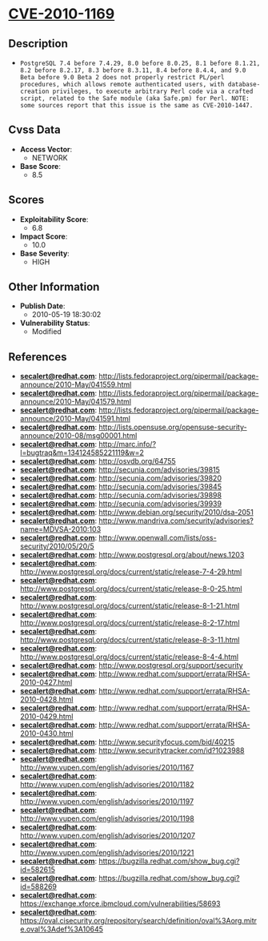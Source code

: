 
# [CVE-2010-1169](https://cve.mitre.org/cgi-bin/cvename.cgi?name=CVE-2010-1169)

## Description

- `PostgreSQL 7.4 before 7.4.29, 8.0 before 8.0.25, 8.1 before 8.1.21, 8.2 before 8.2.17, 8.3 before 8.3.11, 8.4 before 8.4.4, and 9.0 Beta before 9.0 Beta 2 does not properly restrict PL/perl procedures, which allows remote authenticated users, with database-creation privileges, to execute arbitrary Perl code via a crafted script, related to the Safe module (aka Safe.pm) for Perl. NOTE: some sources report that this issue is the same as CVE-2010-1447.`

## Cvss Data

- **Access Vector**:
  - NETWORK
- **Base Score**:
  - 8.5

## Scores

- **Exploitability Score**:
  - 6.8
- **Impact Score**:
  - 10.0
- **Base Severity**:
  - HIGH

## Other Information

- **Publish Date**:
  - 2010-05-19 18:30:02
- **Vulnerability Status**:
  - Modified

## References

- **secalert@redhat.com**: http://lists.fedoraproject.org/pipermail/package-announce/2010-May/041559.html
- **secalert@redhat.com**: http://lists.fedoraproject.org/pipermail/package-announce/2010-May/041579.html
- **secalert@redhat.com**: http://lists.fedoraproject.org/pipermail/package-announce/2010-May/041591.html
- **secalert@redhat.com**: http://lists.opensuse.org/opensuse-security-announce/2010-08/msg00001.html
- **secalert@redhat.com**: http://marc.info/?l=bugtraq&m=134124585221119&w=2
- **secalert@redhat.com**: http://osvdb.org/64755
- **secalert@redhat.com**: http://secunia.com/advisories/39815
- **secalert@redhat.com**: http://secunia.com/advisories/39820
- **secalert@redhat.com**: http://secunia.com/advisories/39845
- **secalert@redhat.com**: http://secunia.com/advisories/39898
- **secalert@redhat.com**: http://secunia.com/advisories/39939
- **secalert@redhat.com**: http://www.debian.org/security/2010/dsa-2051
- **secalert@redhat.com**: http://www.mandriva.com/security/advisories?name=MDVSA-2010:103
- **secalert@redhat.com**: http://www.openwall.com/lists/oss-security/2010/05/20/5
- **secalert@redhat.com**: http://www.postgresql.org/about/news.1203
- **secalert@redhat.com**: http://www.postgresql.org/docs/current/static/release-7-4-29.html
- **secalert@redhat.com**: http://www.postgresql.org/docs/current/static/release-8-0-25.html
- **secalert@redhat.com**: http://www.postgresql.org/docs/current/static/release-8-1-21.html
- **secalert@redhat.com**: http://www.postgresql.org/docs/current/static/release-8-2-17.html
- **secalert@redhat.com**: http://www.postgresql.org/docs/current/static/release-8-3-11.html
- **secalert@redhat.com**: http://www.postgresql.org/docs/current/static/release-8-4-4.html
- **secalert@redhat.com**: http://www.postgresql.org/support/security
- **secalert@redhat.com**: http://www.redhat.com/support/errata/RHSA-2010-0427.html
- **secalert@redhat.com**: http://www.redhat.com/support/errata/RHSA-2010-0428.html
- **secalert@redhat.com**: http://www.redhat.com/support/errata/RHSA-2010-0429.html
- **secalert@redhat.com**: http://www.redhat.com/support/errata/RHSA-2010-0430.html
- **secalert@redhat.com**: http://www.securityfocus.com/bid/40215
- **secalert@redhat.com**: http://www.securitytracker.com/id?1023988
- **secalert@redhat.com**: http://www.vupen.com/english/advisories/2010/1167
- **secalert@redhat.com**: http://www.vupen.com/english/advisories/2010/1182
- **secalert@redhat.com**: http://www.vupen.com/english/advisories/2010/1197
- **secalert@redhat.com**: http://www.vupen.com/english/advisories/2010/1198
- **secalert@redhat.com**: http://www.vupen.com/english/advisories/2010/1207
- **secalert@redhat.com**: http://www.vupen.com/english/advisories/2010/1221
- **secalert@redhat.com**: https://bugzilla.redhat.com/show_bug.cgi?id=582615
- **secalert@redhat.com**: https://bugzilla.redhat.com/show_bug.cgi?id=588269
- **secalert@redhat.com**: https://exchange.xforce.ibmcloud.com/vulnerabilities/58693
- **secalert@redhat.com**: https://oval.cisecurity.org/repository/search/definition/oval%3Aorg.mitre.oval%3Adef%3A10645
